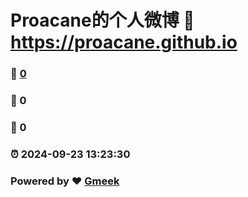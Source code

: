 # Proacane的个人微博 :link: https://proacane.github.io 
### :page_facing_up: [0](https://proacane.github.io/tag.html) 
### :speech_balloon: 0 
### :hibiscus: 0 
### :alarm_clock: 2024-09-23 13:23:30 
### Powered by :heart: [Gmeek](https://github.com/Meekdai/Gmeek)
